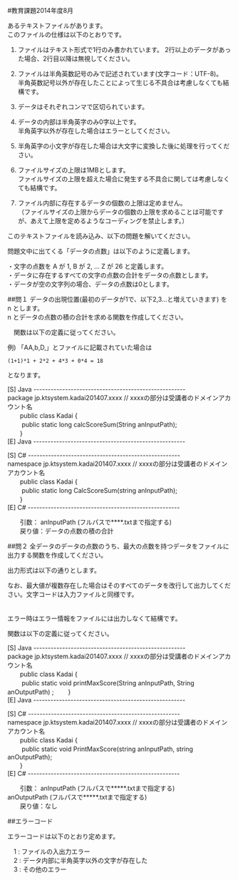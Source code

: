 #教育課題2014年度8月

あるテキストファイルがあります。  
このファイルの仕様は以下のとおりです。 

1. ファイルはテキスト形式で1行のみ書かれています。
2行以上のデータがあった場合、2行目以降は無視してください。

2. ファイルは半角英数記号のみで記述されています(文字コード：UTF-8)。  
半角英数記号以外が存在したことによって生じる不具合は考慮しなくても結構です。

3. データはそれぞれコンマで区切られています。

4. データの内部は半角英字のみ0字以上です。  
半角英字以外が存在した場合はエラーとしてください。

5. 半角英字の小文字が存在した場合は大文字に変換した後に処理を行ってください。

6. ファイルサイズの上限は1MBとします。  
ファイルサイズの上限を超えた場合に発生する不具合に関しては考慮しなくても結構です。

7. ファイル内部に存在するデータの個数の上限は定めません。  
（ファイルサイズの上限からデータの個数の上限を求めることは可能ですが、あえて上限を定めるようなコーディングを禁止します。）

このテキストファイルを読み込み、以下の問題を解いてください。  

問題文中に出てくる「データの点数」は以下のように定義します。  

・文字の点数を A が 1, B が 2, ... Z が 26 と定義します。  
・データに存在するすべての文字の点数の合計をデータの点数とします。  
・データが空の文字列の場合、データの点数は0とします。  

##問１
データの出現位置(最初のデータが1で、以下2,3...と増えていきます) を n とします。  
n とデータの点数の積の合計を求める関数を作成してください。  

 　関数は以下の定義に従ってください。

   例)
   「AA,b,D,」とファイルに記載されていた場合は
    
    (1+1)*1 + 2*2 + 4*3 + 0*4 = 18

   となります。


[S] Java -----------------------------------------------------  
package jp.ktsystem.kadai201407.xxxx // xxxxの部分は受講者のドメインアカウント名  
 　　public class Kadai {  
 　　    public static long calcScoreSum(String anInputPath);  
 　　}  
[E] Java -----------------------------------------------------  

[S] C# -----------------------------------------------------  
namespace jp.ktsystem.kadai201407.xxxx // xxxxの部分は受講者のドメインアカウント名  
 　　public class Kadai {  
 　　    public static long CalcScoreSum(string anInputPath);  
 　　}  
[E] C# -----------------------------------------------------  

 　　引数： anInputPath (フルパスで****.txtまで指定する)  
 　　戻り値：データの点数の積の合計  


##問２
全データのデータの点数のうち、最大の点数を持つデータをファイルに出力する関数を作成してください。  

出力形式は以下の通りとします。  

[データの出現位置(最初のデータが1で、以下2,3...と増えていきます)]:[データの内容]:[データの点数]  

なお、最大値が複数存在した場合はそのすべてのデータを改行して出力してください。文字コードは入力ファイルと同様です。  
　 

エラー時はエラー情報をファイルには出力しなくて結構です。  

関数は以下の定義に従ってください。  


[S] Java -----------------------------------------------------  
package jp.ktsystem.kadai201407.xxxx // xxxxの部分は受講者のドメインアカウント名  
 　　public class Kadai {  
 　　    public static void printMaxScore(String anInputPath, String anOutputPath)  ;
 　　}  
[E] Java -----------------------------------------------------  

[S] C# -----------------------------------------------------  
namespace jp.ktsystem.kadai201407.xxxx // xxxxの部分は受講者のドメインアカウント名  
 　　public class Kadai {  
 　　    public static void PrintMaxScore(string anInputPath, string anOutputPath);  
 　　}  
[E] C# -----------------------------------------------------  


 　　引数： anInputPath  (フルパスで*****.txtまで指定する)  
            anOutputPath (フルパスで*****.txtまで指定する)  
 　　戻り値：なし

##エラーコード

エラーコードは以下のとおり定めます。  

 　1 : ファイルの入出力エラー  
 　2 : データ内部に半角英字以外の文字が存在した  
 　3 : その他のエラー  
